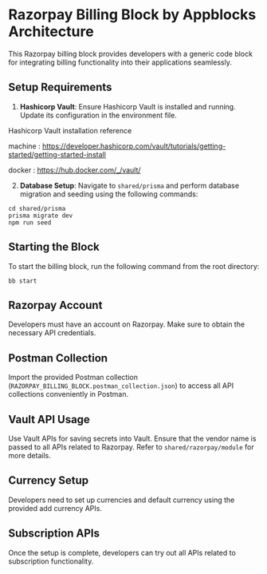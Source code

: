 # Razorpay Billing Block by Appblocks Architecture

This Razorpay billing block provides developers with a generic code block for integrating billing functionality into their applications seamlessly.

## Setup Requirements

1. **Hashicorp Vault**: Ensure Hashicorp Vault is installed and running. Update its configuration in the environment file.

Hashicorp Vault installation reference

machine : https://developer.hashicorp.com/vault/tutorials/getting-started/getting-started-install

docker : https://hub.docker.com/_/vault/

2. **Database Setup**: Navigate to `shared/prisma` and perform database migration and seeding using the following commands:

```
cd shared/prisma
prisma migrate dev
npm run seed
```

## Starting the Block

To start the billing block, run the following command from the root directory:

```
bb start
```

## Razorpay Account

Developers must have an account on Razorpay. Make sure to obtain the necessary API credentials.

## Postman Collection

Import the provided Postman collection (`RAZORPAY_BILLING_BLOCK.postman_collection.json`) to access all API collections conveniently in Postman.

## Vault API Usage

Use Vault APIs for saving secrets into Vault. Ensure that the vendor name is passed to all APIs related to Razorpay. Refer to `shared/razorpay/module` for more details.

## Currency Setup

Developers need to set up currencies and default currency using the provided add currency APIs.

## Subscription APIs

Once the setup is complete, developers can try out all APIs related to subscription functionality.
